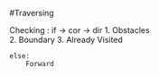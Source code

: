 #Traversing

Checking :
    if      -> cor -> dir
        1. Obstacles          
        2. Boundary 
        3. Already Visited 
    
    else:
        Forward